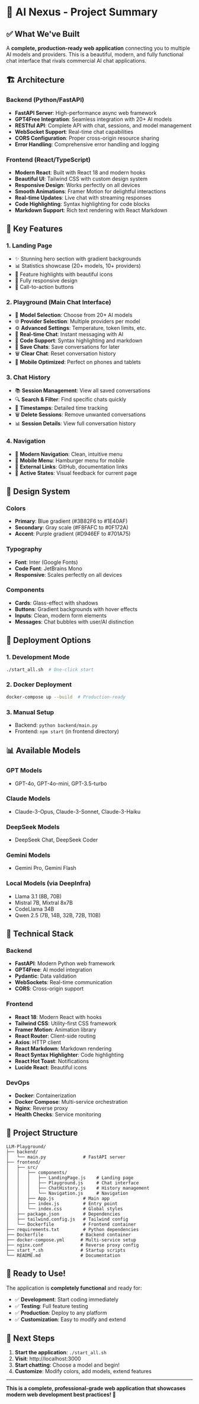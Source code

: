 # 🎉 AI Nexus - Project Summary

## ✅ What We've Built

A **complete, production-ready web application** connecting you to multiple AI models and providers. This is a beautiful, modern, and fully functional chat interface that rivals commercial AI chat applications.

## 🏗️ Architecture

### Backend (Python/FastAPI)
- **FastAPI Server**: High-performance async web framework
- **GPT4Free Integration**: Seamless integration with 20+ AI models
- **RESTful API**: Complete API with chat, sessions, and model management
- **WebSocket Support**: Real-time chat capabilities
- **CORS Configuration**: Proper cross-origin resource sharing
- **Error Handling**: Comprehensive error handling and logging

### Frontend (React/TypeScript)
- **Modern React**: Built with React 18 and modern hooks
- **Beautiful UI**: Tailwind CSS with custom design system
- **Responsive Design**: Works perfectly on all devices
- **Smooth Animations**: Framer Motion for delightful interactions
- **Real-time Updates**: Live chat with streaming responses
- **Code Highlighting**: Syntax highlighting for code blocks
- **Markdown Support**: Rich text rendering with React Markdown

## 🎯 Key Features

### 1. **Landing Page**
- ✨ Stunning hero section with gradient backgrounds
- 📊 Statistics showcase (20+ models, 10+ providers)
- 🎨 Feature highlights with beautiful icons
- 📱 Fully responsive design
- 🚀 Call-to-action buttons

### 2. **Playground (Main Chat Interface)**
- 🤖 **Model Selection**: Choose from 20+ AI models
- 🌐 **Provider Selection**: Multiple providers per model
- ⚙️ **Advanced Settings**: Temperature, token limits, etc.
- 💬 **Real-time Chat**: Instant messaging with AI
- 📝 **Code Support**: Syntax highlighting and markdown
- 💾 **Save Chats**: Save conversations for later
- 🗑️ **Clear Chat**: Reset conversation history
- 📱 **Mobile Optimized**: Perfect on phones and tablets

### 3. **Chat History**
- 📚 **Session Management**: View all saved conversations
- 🔍 **Search & Filter**: Find specific chats quickly
- 📅 **Timestamps**: Detailed time tracking
- 🗑️ **Delete Sessions**: Remove unwanted conversations
- 📊 **Session Details**: View full conversation history

### 4. **Navigation**
- 🧭 **Modern Navigation**: Clean, intuitive menu
- 📱 **Mobile Menu**: Hamburger menu for mobile
- 🔗 **External Links**: GitHub, documentation links
- 🎨 **Active States**: Visual feedback for current page

## 🎨 Design System

### Colors
- **Primary**: Blue gradient (#3B82F6 to #1E40AF)
- **Secondary**: Gray scale (#F8FAFC to #0F172A)
- **Accent**: Purple gradient (#D946EF to #701A75)

### Typography
- **Font**: Inter (Google Fonts)
- **Code Font**: JetBrains Mono
- **Responsive**: Scales perfectly on all devices

### Components
- **Cards**: Glass-effect with shadows
- **Buttons**: Gradient backgrounds with hover effects
- **Inputs**: Clean, modern form elements
- **Messages**: Chat bubbles with user/AI distinction

## 🚀 Deployment Options

### 1. **Development Mode**
```bash
./start_all.sh  # One-click start
```

### 2. **Docker Deployment**
```bash
docker-compose up --build  # Production-ready
```

### 3. **Manual Setup**
- Backend: `python backend/main.py`
- Frontend: `npm start` (in frontend directory)

## 📊 Available Models

### GPT Models
- GPT-4o, GPT-4o-mini, GPT-3.5-turbo

### Claude Models
- Claude-3-Opus, Claude-3-Sonnet, Claude-3-Haiku

### DeepSeek Models
- DeepSeek Chat, DeepSeek Coder

### Gemini Models
- Gemini Pro, Gemini Flash

### Local Models (via DeepInfra)
- Llama 3.1 (8B, 70B)
- Mistral 7B, Mixtral 8x7B
- CodeLlama 34B
- Qwen 2.5 (7B, 14B, 32B, 72B, 110B)

## 🔧 Technical Stack

### Backend
- **FastAPI**: Modern Python web framework
- **GPT4Free**: AI model integration
- **Pydantic**: Data validation
- **WebSockets**: Real-time communication
- **CORS**: Cross-origin support

### Frontend
- **React 18**: Modern React with hooks
- **Tailwind CSS**: Utility-first CSS framework
- **Framer Motion**: Animation library
- **React Router**: Client-side routing
- **Axios**: HTTP client
- **React Markdown**: Markdown rendering
- **React Syntax Highlighter**: Code highlighting
- **React Hot Toast**: Notifications
- **Lucide React**: Beautiful icons

### DevOps
- **Docker**: Containerization
- **Docker Compose**: Multi-service orchestration
- **Nginx**: Reverse proxy
- **Health Checks**: Service monitoring

## 📁 Project Structure

```
LLM-Playground/
├── backend/
│   └── main.py              # FastAPI server
├── frontend/
│   ├── src/
│   │   ├── components/
│   │   │   ├── LandingPage.js    # Landing page
│   │   │   ├── Playground.js     # Chat interface
│   │   │   ├── ChatHistory.js    # History management
│   │   │   └── Navigation.js     # Navigation
│   │   ├── App.js           # Main app
│   │   ├── index.js         # Entry point
│   │   └── index.css        # Global styles
│   ├── package.json         # Dependencies
│   ├── tailwind.config.js   # Tailwind config
│   └── Dockerfile           # Frontend container
├── requirements.txt         # Python dependencies
├── Dockerfile              # Backend container
├── docker-compose.yml      # Multi-service setup
├── nginx.conf              # Reverse proxy config
├── start_*.sh              # Startup scripts
└── README.md               # Documentation
```

## 🎉 Ready to Use!

The application is **completely functional** and ready for:

- ✅ **Development**: Start coding immediately
- ✅ **Testing**: Full feature testing
- ✅ **Production**: Deploy to any platform
- ✅ **Customization**: Easy to modify and extend

## 🚀 Next Steps

1. **Start the application**: `./start_all.sh`
2. **Visit**: http://localhost:3000
3. **Start chatting**: Choose a model and begin!
4. **Customize**: Modify colors, add models, extend features

---

**This is a complete, professional-grade web application that showcases modern web development best practices! 🎉**
